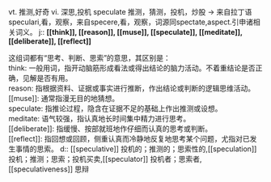 vt. 推测,好奇 vi. 深思,投机
speculate 推测，猜测，投机，炒股 → 来自拉丁语speculari,看，观察，来自specere,看，观察，词源同spectate,aspect.引申诸相关词义。
j:: **[[think]], [[reason]], [[muse]], [[speculate]], [[meditate]], [[deliberate]], [[reflect]]**

这组词都有“思考、判断、思索”的意思，其区别是：  
think: 一般用词，指开动脑筋形成看法或得出结论的脑力活动。不着重结论是否正确，见解是否有用。  
reason: 指根据资料、证据或事实进行推断，作出结论或判断的逻辑思维活动。  
[[muse]]: 通常指漫无目的地猜想。  
speculate: 指推论过程，隐含在证据不足的基础上作出推测或设想。  
meditate: 语气较强，指认真地长时间集中精力进行思考。  
[[deliberate]]: 指缓慢、按部就班地作仔细而认真的思考或判断。  
[[reflect]]: 指回想或回顾，侧重认真而冷静地反复地思考某个问题，尤指对已发生事情的思索。
d:: [[speculative]] 投机的；推测的；思索性的,[[speculation]] 投机；推测；思索；投机买卖,[[speculator]] 投机者；思索者,[[speculativeness]] 思辩

